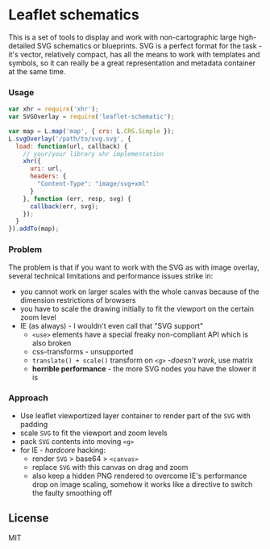 # Leaflet schematics

This is a set of tools to display and work with non-cartographic large
high-detailed SVG schematics or blueprints. SVG is a perfect format for the
task - it's vector, relatively compact, has all the means to work with templates
and symbols, so it can really be a great representation and metadata container
at the same time.

### Usage

```js
var xhr = require('xhr');
var SVGOverlay = require('leaflet-schematic');

var map = L.map('map', { crs: L.CRS.Simple });
L.svgOverlay('/path/to/svg.svg', {
  load: function(url, callback) {
    // your/your library xhr implementation
    xhr({
      uri: url,
      headers: {
        "Content-Type": "image/svg+xml"
      }
    }, function (err, resp, svg) {
      callback(err, svg);
    });
  }
}).addTo(map);
```

### Problem

The problem is that if you want to work with the SVG as with image overlay,
several technical limitations and performance issues strike in:

* you cannot work on larger scales with the whole canvas because of the
  dimension restrictions of browsers
* you have to scale the drawing initially to fit the viewport on the certain
  zoom level
* IE (as always) - I wouldn't even call that "SVG support"
  * `<use>` elements have a special freaky non-compliant API which is also broken
  * css-transforms - unsupported
  * `translate() + scale()` transform on `<g>` -_doesn't work_, use matrix
  * **horrible performance** - the more SVG nodes you have the slower it is

### Approach

* Use leaflet viewportized layer container to render part of the `SVG` with padding
* scale `SVG` to fit the viewport and zoom levels
* pack `SVG` contents into moving `<g>`
* for IE - *hardcore* hacking:
  * render `SVG` > base64 > `<canvas>`
  * replace `SVG` with this canvas on drag and zoom
  * also keep a hidden PNG rendered to overcome IE's performance drop on image
    scaling, somehow it works like a directive to switch the faulty smoothing off

## License

MIT

